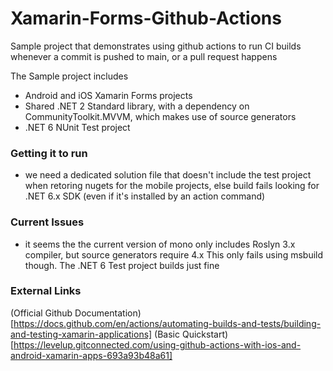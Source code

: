 # Xamarin-Forms-Github-Actions

Sample project that demonstrates using github actions to run CI builds whenever a commit is pushed to main, or a pull request happens

The Sample project includes
- Android and iOS Xamarin Forms projects
- Shared .NET 2 Standard library, with a dependency on CommunityToolkit.MVVM, which makes use of source generators
- .NET 6 NUnit Test project

### Getting it to run
- we need a dedicated solution file that doesn't include the test project when retoring nugets for the mobile projects, else build fails looking for .NET 6.x SDK (even if it's installed by an action command)

### Current Issues
- it seems the the current version of mono only includes Roslyn 3.x compiler, but source generators require 4.x
  This only fails using msbuild though. The .NET 6 Test project builds just fine

### External Links
(Official Github Documentation)[https://docs.github.com/en/actions/automating-builds-and-tests/building-and-testing-xamarin-applications]
(Basic Quickstart)[https://levelup.gitconnected.com/using-github-actions-with-ios-and-android-xamarin-apps-693a93b48a61]

